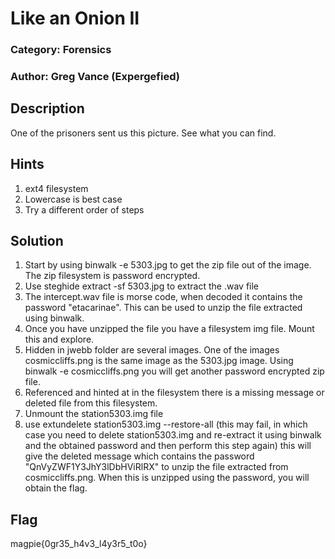 # Like an Onion II

### Category: Forensics
### Author: Greg Vance (Expergefied)

## Description
One of the prisoners sent us this picture. See what you can find.

## Hints
1. ext4 filesystem
2. Lowercase is best case
2. Try a different order of steps

## Solution
1. Start by using binwalk -e 5303.jpg to get the zip file out of the image. The zip filesystem
   is password encrypted.
2. Use steghide extract -sf 5303.jpg to extract the .wav file
3. The intercept.wav file is morse code, when decoded it contains the password "etacarinae".
   This can be used to unzip the file extracted using binwalk.
4. Once you have unzipped the file you have a filesystem img file. Mount this and explore.
5. Hidden in jwebb folder are several images. One of the images cosmiccliffs.png is the same image
   as the 5303.jpg image. Using binwalk -e cosmiccliffs.png you will get another password encrypted
   zip file.
6. Referenced and hinted at in the filesystem there is a missing message or deleted file from this
   filesystem.
7. Unmount the station5303.img file
8. use extundelete station5303.img --restore-all (this may fail, in which case you need to delete
   station5303.img and re-extract it using binwalk and the obtained password and then perform this
   step again) this will give the deleted message which contains the password "QnVyZWF1Y3JhY3lDbHViRlRX"
   to unzip the file extracted from cosmiccliffs.png. When this is unzipped using the password,
   you will obtain the flag.

## Flag
magpie{0gr35_h4v3_l4y3r5_t0o}
